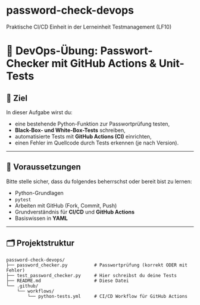 # password-check-devops
Praktische CI/CD Einheit in der Lerneinheit Testmanagement (LF10)

# 🔐 DevOps-Übung: Passwort-Checker mit GitHub Actions & Unit-Tests

## 🎯 Ziel

In dieser Aufgabe wirst du:

- eine bestehende Python-Funktion zur Passwortprüfung testen,
- **Black-Box- und White-Box-Tests** schreiben,
- automatisierte Tests mit **GitHub Actions (CI)** einrichten,
- einen Fehler im Quellcode durch Tests erkennen (je nach Version).

---

## 🧱 Voraussetzungen

Bitte stelle sicher, dass du folgendes beherrschst oder bereit bist zu lernen:

- Python-Grundlagen
- `pytest`
- Arbeiten mit GitHub (Fork, Commit, Push)
- Grundverständnis für **CI/CD** und **GitHub Actions**
- Basiswissen in **YAML**

---

## 🗂️ Projektstruktur

```plaintext
password-check-devops/
├── password_checker.py          # Passwortprüfung (korrekt ODER mit Fehler)
├── test_password_checker.py     # Hier schreibst du deine Tests
├── README.md                    # Diese Datei
└── .github/
    └── workflows/
        └── python-tests.yml     # CI/CD Workflow für GitHub Actions
